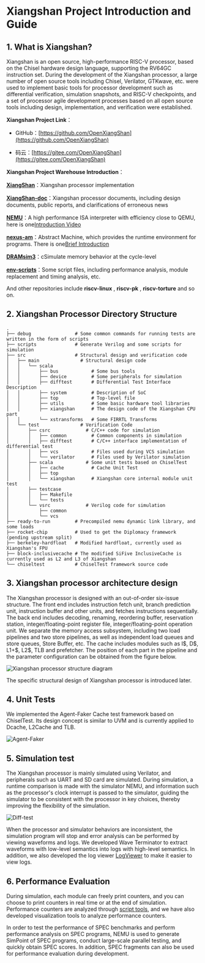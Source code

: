 # Xiangshan Project Introduction and Guide

## 1. What is Xiangshan?

Xiangshan is an open source, high-performance RISC-V processor, based on the Chisel hardware design language, supporting the RV64GC instruction set. During the development of the Xiangshan processor, a large number of open source tools including Chisel, Verilator, GTKwave, etc. were used to implement basic tools for processor development such as differential verification, simulation snapshots, and RISC-V checkpoints, and a set of processor agile development processes based on all open source tools including design, implementation, and verification were established.

**Xiangshan Project Link**：

- GitHub：[https://github.com/OpenXiangShan](https://github.com/OpenXiangShan)

- 码云：[https://gitee.com/OpenXiangShan](https://gitee.com/OpenXiangShan)


**Xiangshan Project Warehouse Introduction**：

[**XiangShan**](https://github.com/OpenXiangShan/XiangShan)：Xiangshan processor implementation

[**XiangShan-doc**](https://github.com/OpenXiangShan/XiangShan-doc)：Xiangshan processor documents, including design documents, public reports, and clarifications of erroneous news

[**NEMU**](https://github.com/OpenXiangShan/NEMU/tree/master)：A high performance ISA interpreter with efficiency close to QEMU, here is one[Introduction Video](https://www.bilibili.com/video/BV1Zb4y1k7RJ)

[**nexus-am**](https://github.com/OpenXiangShan/nexus-am)：Abstract Machine, which provides the runtime environment for programs. There is one[Brief Introduction](https://nju-projectn.github.io/ics-pa-gitbook/ics2020/2.3.html)

[**DRAMsim3**](https://github.com/OpenXiangShan/DRAMsim3)：cSimulate memory behavior at the cycle-level

[**env-scripts**](https://github.com/OpenXiangShan/env-scripts)：Some script files, including performance analysis, module replacement and timing analysis, etc.

And other repositories include **riscv-linux** , **riscv-pk** , **riscv-torture** and so on.

## 2. Xiangshan Processor Directory Structure

```
.
├── debug                # Some common commands for running tests are written in the form of scripts
├── scripts              # Generate Verilog and some scripts for simulation
├── src                  # Structural design and verification code
│   ├── main               # Structural design code
│   │   └── scala
│   │       ├── bus            # Some bus tools
│   │       ├── device         # Some peripherals for simulation
│   │       ├── difftest       # Differential Test Interface Description
│   │       ├── system         # Description of SoC
│   │       ├── top            # Top-level file
│   │       ├── utils          # Some basic hardware tool libraries
│   │       ├── xiangshan      # The design code of the Xiangshan CPU part
│   │       └── xstransforms   # Some FIRRTL Transforms
│   └── test               # Verification Code
│       ├── csrc             # C/C++ code for simulation
│       │   ├── common         # Common components in simulation
│       │   ├── difftest       # C/C++ interface implementation of differential test
│       │   ├── vcs            # Files used during VCS simulation
│       │   └── verilator      # Files used by Verilator simulation
│       ├── scala            # Some unit tests based on ChiselTest
│       │   ├── cache          # Cache Unit Test
│       │   ├── top
│       │   └── xiangshan      # Xiangshan core internal module unit test
│       ├── testcase
│       │   ├── Makefile
│       │   └── tests
│       └── vsrc             # Verilog code for simulation
│           ├── common
│           └── vcs
├── ready-to-run         # Precompiled nemu dynamic link library, and some loads
├── rocket-chip          # Used to get the Diplomacy framework (pending upstream split)
├── berkeley-hardfloat   # Modified hardfloat, currently used as Xiangshan's FPU
├── block-inclusivecache # The modified SiFive InclusiveCache is currently used as L2 and L3 of Xiangshan
└── chiseltest           # ChiselTest framework source code
```

## 3. Xiangshan processor architecture design 
The Xiangshan processor is designed with an out-of-order six-issue structure. The front end includes instruction fetch unit, branch prediction unit, instruction buffer and other units, and fetches instructions sequentially. The back end includes decoding, renaming, reordering buffer, reservation station, integer/floating-point register file, integer/floating-point operation unit. We separate the memory access subsystem, including two load pipelines and two store pipelines, as well as independent load queues and store queues, Store Buffer, etc. The cache includes modules such as I\$, D\$, L1+\$, L2\$, TLB and prefetcher. The position of each part in the pipeline and the parameter configuration can be obtained from the figure below.

![Xiangshan processor structure diagram](images/xs-arch-simple.svg)

The specific structural design of Xiangshan processor is introduced later.

## 4. Unit Tests

We implemented the Agent-Faker Cache test framework based on ChiselTest. Its design concept is similar to UVM and is currently applied to Dcache, L2Cache and TLB.

![Agent-Faker](images/AgentFaker.png)

## 5. Simulation test

The Xiangshan processor is mainly simulated using Verilator, and peripherals such as UART and SD card are simulated. During simulation, a runtime comparison is made with the simulator NEMU, and information such as the processor's clock interrupt is passed to the simulator, guiding the simulator to be consistent with the processor in key choices, thereby improving the flexibility of the simulation.

![Diff-test](images/difftest.png)

When the processor and simulator behaviors are inconsistent, the simulation program will stop and error analysis can be performed by viewing waveforms and logs. We developed Wave Terminator to extract waveforms with low-level semantics into logs with high-level semantics. In addition, we also developed the log viewer [LogViewer](https://github.com/OpenXiangShan/env-scripts/tree/main/logviewer) to make it easier to view logs.

## 6. Performance Evaluation

During simulation, each module can freely print counters, and you can choose to print counters in real time or at the end of simulation. Performance counters are analyzed through [script tools](https://github.com/OpenXiangShan/env-scripts/blob/main/perf/perf.py), and we have also developed visualization tools to analyze performance counters.

In order to test the performance of SPEC benchmarks and perform performance analysis on SPEC programs, NEMU is used to generate SimPoint of SPEC programs, conduct large-scale parallel testing, and quickly obtain SPEC scores. In addition, SPEC fragments can also be used for performance evaluation during development.
